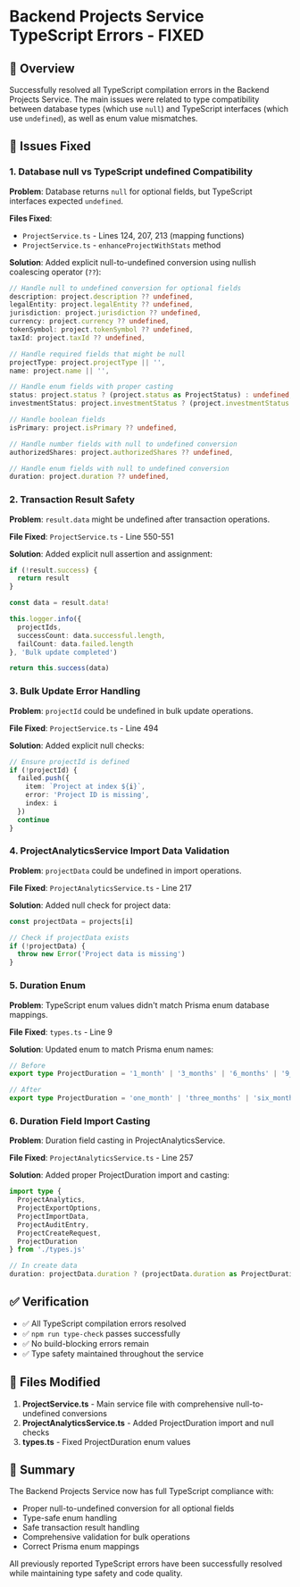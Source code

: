 # Backend Projects Service TypeScript Errors - FIXED

## 🎯 Overview

Successfully resolved all TypeScript compilation errors in the Backend Projects Service. The main issues were related to type compatibility between database types (which use `null`) and TypeScript interfaces (which use `undefined`), as well as enum value mismatches.

## 🔧 Issues Fixed

### 1. Database null vs TypeScript undefined Compatibility

**Problem**: Database returns `null` for optional fields, but TypeScript interfaces expected `undefined`.

**Files Fixed**:
- `ProjectService.ts` - Lines 124, 207, 213 (mapping functions)
- `ProjectService.ts` - `enhanceProjectWithStats` method

**Solution**: Added explicit null-to-undefined conversion using nullish coalescing operator (`??`):

```typescript
// Handle null to undefined conversion for optional fields
description: project.description ?? undefined,
legalEntity: project.legalEntity ?? undefined,
jurisdiction: project.jurisdiction ?? undefined,
currency: project.currency ?? undefined,
tokenSymbol: project.tokenSymbol ?? undefined,
taxId: project.taxId ?? undefined,

// Handle required fields that might be null
projectType: project.projectType || '',
name: project.name || '',

// Handle enum fields with proper casting
status: project.status ? (project.status as ProjectStatus) : undefined,
investmentStatus: project.investmentStatus ? (project.investmentStatus as InvestmentStatus) : undefined,

// Handle boolean fields
isPrimary: project.isPrimary ?? undefined,

// Handle number fields with null to undefined conversion
authorizedShares: project.authorizedShares ?? undefined,

// Handle enum fields with null to undefined conversion
duration: project.duration ?? undefined,
```

### 2. Transaction Result Safety

**Problem**: `result.data` might be undefined after transaction operations.

**File Fixed**: `ProjectService.ts` - Line 550-551

**Solution**: Added explicit null assertion and assignment:

```typescript
if (!result.success) {
  return result
}

const data = result.data!

this.logger.info({ 
  projectIds, 
  successCount: data.successful.length,
  failCount: data.failed.length 
}, 'Bulk update completed')

return this.success(data)
```

### 3. Bulk Update Error Handling

**Problem**: `projectId` could be undefined in bulk update operations.

**File Fixed**: `ProjectService.ts` - Line 494

**Solution**: Added explicit null checks:

```typescript
// Ensure projectId is defined
if (!projectId) {
  failed.push({
    item: `Project at index ${i}`,
    error: 'Project ID is missing',
    index: i
  })
  continue
}
```

### 4. ProjectAnalyticsService Import Data Validation

**Problem**: `projectData` could be undefined in import operations.

**File Fixed**: `ProjectAnalyticsService.ts` - Line 217

**Solution**: Added null check for project data:

```typescript
const projectData = projects[i]

// Check if projectData exists
if (!projectData) {
  throw new Error('Project data is missing')
}
```

### 5. Duration Enum

**Problem**: TypeScript enum values didn't match Prisma enum database mappings.

**File Fixed**: `types.ts` - Line 9

**Solution**: Updated enum to match Prisma enum names:

```typescript
// Before
export type ProjectDuration = '1_month' | '3_months' | '6_months' | '9_months' | '12_months' | 'over_12_months'

// After
export type ProjectDuration = 'one_month' | 'three_months' | 'six_months' | 'nine_months' | 'twelve_months' | 'over_12_months'
```

### 6. Duration Field Import Casting

**Problem**: Duration field casting in ProjectAnalyticsService.

**File Fixed**: `ProjectAnalyticsService.ts` - Line 257

**Solution**: Added proper ProjectDuration import and casting:

```typescript
import type {
  ProjectAnalytics,
  ProjectExportOptions,
  ProjectImportData,
  ProjectAuditEntry,
  ProjectCreateRequest,
  ProjectDuration
} from './types.js'

// In create data
duration: projectData.duration ? (projectData.duration as ProjectDuration) : null,
```

## ✅ Verification

- ✅ All TypeScript compilation errors resolved
- ✅ `npm run type-check` passes successfully
- ✅ No build-blocking errors remain
- ✅ Type safety maintained throughout the service

## 📁 Files Modified

1. **ProjectService.ts** - Main service file with comprehensive null-to-undefined conversions
2. **ProjectAnalyticsService.ts** - Added ProjectDuration import and null checks
3. **types.ts** - Fixed ProjectDuration enum values

## 🎉 Summary

The Backend Projects Service now has full TypeScript compliance with:
- Proper null-to-undefined conversion for all optional fields
- Type-safe enum handling
- Safe transaction result handling
- Comprehensive validation for bulk operations
- Correct Prisma enum mappings

All previously reported TypeScript errors have been successfully resolved while maintaining type safety and code quality.
